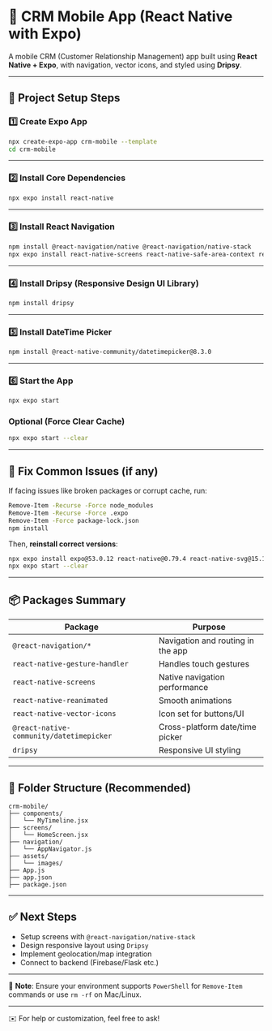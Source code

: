 # 📱 CRM Mobile App (React Native with Expo)

A mobile CRM (Customer Relationship Management) app built using **React Native + Expo**, with navigation, vector icons, and styled using **Dripsy**.

---

## 🚀 Project Setup Steps

### 1️⃣ Create Expo App
```bash
npx create-expo-app crm-mobile --template
cd crm-mobile
```

---

### 2️⃣ Install Core Dependencies
```bash
npx expo install react-native
```

---

### 3️⃣ Install React Navigation
```bash
npm install @react-navigation/native @react-navigation/native-stack
npx expo install react-native-screens react-native-safe-area-context react-native-gesture-handler react-native-reanimated react-native-vector-icons
```

---

### 4️⃣ Install Dripsy (Responsive Design UI Library)
```bash
npm install dripsy
```

---

### 5️⃣ Install DateTime Picker
```bash
npm install @react-native-community/datetimepicker@8.3.0
```

---

### 6️⃣ Start the App
```bash
npx expo start
```

### Optional (Force Clear Cache)
```bash
npx expo start --clear
```

---

## 🔁 Fix Common Issues (if any)

If facing issues like broken packages or corrupt cache, run:
```bash
Remove-Item -Recurse -Force node_modules
Remove-Item -Recurse -Force .expo
Remove-Item -Force package-lock.json
npm install
```

Then, **reinstall correct versions**:
```bash
npx expo install expo@53.0.12 react-native@0.79.4 react-native-svg@15.11.2
npx expo start --clear
```

---

## 📦 Packages Summary

| Package                         | Purpose                                      |
|---------------------------------|----------------------------------------------|
| `@react-navigation/*`           | Navigation and routing in the app            |
| `react-native-gesture-handler`  | Handles touch gestures                       |
| `react-native-screens`          | Native navigation performance                |
| `react-native-reanimated`       | Smooth animations                            |
| `react-native-vector-icons`     | Icon set for buttons/UI                      |
| `@react-native-community/datetimepicker` | Cross-platform date/time picker   |
| `dripsy`                        | Responsive UI styling                        |

---

## 📂 Folder Structure (Recommended)

```
crm-mobile/
├── components/
│   └── MyTimeline.jsx
├── screens/
│   └── HomeScreen.jsx
├── navigation/
│   └── AppNavigator.js
├── assets/
│   └── images/
├── App.js
├── app.json
├── package.json
```

---

## ✅ Next Steps

- Setup screens with `@react-navigation/native-stack`
- Design responsive layout using `Dripsy`
- Implement geolocation/map integration
- Connect to backend (Firebase/Flask etc.)

---

🧠 **Note**: Ensure your environment supports `PowerShell` for `Remove-Item` commands or use `rm -rf` on Mac/Linux.

---

✉️ For help or customization, feel free to ask!